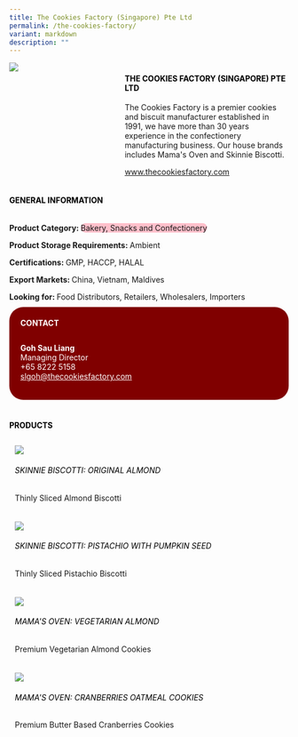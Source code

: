 ```yaml
---
title: The Cookies Factory (Singapore) Pte Ltd
permalink: /the-cookies-factory/
variant: markdown
description: ""
---
```

<div class="flex-paragraph">
	<div style="display: flex; flex-wrap: wrap;" class="flex-container">
		<div style="flex: 1 1 40%; display: block;" class="card sgds">
			<img src="/images/The%20Cookies%20Factory/the_cookies_factory_logo.png">
		</div>
		<div style="flex: 1 1 58%; display: block; margin-left: 3px" class="card-sgds">
			<h4 style="text-transform: uppercase; color: black;"><b>The Cookies Factory (Singapore) Pte Ltd</b></h4>
			<p>The Cookies Factory is a premier cookies and biscuit manufacturer established in 1991, we have more than 30 years experience in the confectionery manufacturing business. Our house brands includes Mama's Oven and Skinnie Biscotti.</p>
			<p><a target="_blank" href="https://www.thecookiesfactory.com">www.thecookiesfactory.com</a></p>
		</div>
	</div>
</div>

<h4 style="text-transform: uppercase; color: black;">
	<b>General Information</b>
</h4>
<div style="display: flex; flex-wrap: wrap;" class="flex-container">
	<div style="flex: 1 1 65%; display: block; align-self: stretch" class="card sgds">
		<div class="flex-paragraph">
			<p>
				<b>Product Category: </b>
				<span style="background-color: pink; border-radius: 10px;">Bakery, Snacks and Confectionery</span>
			</p>
			<p>
				<b>Product Storage Requirements: </b>Ambient
			</p>
			<p>
				<b>Certifications: </b>GMP, HACCP, HALAL
			</p>
			<p>
				<b>Export Markets: </b>China, Vietnam, Maldives
			</p>
			<p style="margin-bottom: 10px;">
				<b>Looking for: </b>Food Distributors, Retailers, Wholesalers, Importers
			</p>
		</div>
	</div>
	<div style="flex: 1 1 35%; padding: 10px; display: block; background-color: maroon; border-radius: 25px; align-self: center;" class="card sgds">
		<h4 style="color: white; margin-top: 10px; margin-left: 10px;">CONTACT</h4>
		<div class="flex-paragraph">
			<p style="padding: 10px; color: white;">
				<b>Goh Sau Liang</b>
				<br>Managing Director<br>+65 8222 5158<br>
				<a style="color: white;" href="mailto:slgoh@thecookiesfactory.com">slgoh@thecookiesfactory.com</a>
			</p>
		</div>
	</div>
</div>
<br>
<h4 style="text-transform: uppercase; color: black;">
	<b>Products</b>
</h4>
<div style="display: flex; flex-wrap: wrap;">
	<div style="flex: 1 1 47%; margin: 10px; display: block;" class="card sgds">
		<div style="display: block;" class="flex-image">
			<img src="/images/The%20Cookies%20Factory/the_cookies_factory_product_01.jpg">
		</div>
		<div class="flex-paragraph">
			<h6 style="text-transform: uppercase; color: black;">SKINNIE Biscotti: Original Almond</h6>
			<p>Thinly Sliced Almond Biscotti</p>
		</div>
	</div>
	<div style="flex: 1 1 47%; margin: 10px; display: block;" class="card sgds">
		<div style="display: block;" class="flex-image">
			<img src="/images/The%20Cookies%20Factory/the_cookies_factory_product_02.jpg">
		</div>
		<div class="flex-paragraph">
			<h6 style="text-transform: uppercase; color: black;">SKINNIE Biscotti: Pistachio With Pumpkin Seed</h6>
			<p>Thinly Sliced Pistachio Biscotti</p>
		</div>
	</div>
	<div style="flex: 1 1 47%; margin: 10px; display: block;" class="card sgds">
		<div style="display: block;" class="flex-image">
			<img src="/images/The%20Cookies%20Factory/the_cookies_factory_product_03.jpg">
		</div>
		<div class="flex-paragraph">
			<h6 style="text-transform: uppercase; color: black;">Mama's Oven: Vegetarian Almond</h6>
			<p>Premium Vegetarian Almond Cookies</p>
		</div>
	</div>
	<div style="flex: 1 1 47%; margin: 10px; display: block;" class="card sgds">
		<div style="display: block;" class="flex-image">
			<img src="/images/The%20Cookies%20Factory/the_cookies_factory_product_04.jpg">
		</div>
		<div class="flex-paragraph">
			<h6 style="text-transform: uppercase; color: black;">Mama's Oven: Cranberries Oatmeal Cookies</h6>
			<p>Premium Butter Based Cranberries Cookies</p>
		</div>
	</div>
</div>